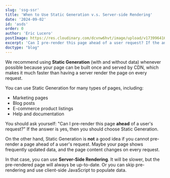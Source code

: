 ```yaml
---
slug: 'ssg-ssr'
title: 'When to Use Static Generation v.s. Server-side Rendering'
date: '2024-09-02'
id: 'asds'
order: 0
author: 'Eric Lucero'
postImage: https://res.cloudinary.com/dcvnw6hvt/image/upload/v1739964163/elCronopio/call_bw_twwfv0.png
excerpt: 'Can I pre-render this page ahead of a user request? If the answer is yes, then you should choose Static Generation.'
doctype: "blog"
---
```


We recommend using **Static Generation** (with and without data) whenever possible because your page can be built once and served by CDN, which makes it much faster than having a server render the page on every request.

You can use Static Generation for many types of pages, including:

- Marketing pages
- Blog posts
- E-commerce product listings
- Help and documentation

You should ask yourself: "Can I pre-render this page **ahead** of a user's request?" If the answer is yes, then you should choose Static Generation.

On the other hand, Static Generation is **not** a good idea if you cannot pre-render a page ahead of a user's request. Maybe your page shows frequently updated data, and the page content changes on every request.

In that case, you can use **Server-Side Rendering**. It will be slower, but the pre-rendered page will always be up-to-date. Or you can skip pre-rendering and use client-side JavaScript to populate data.